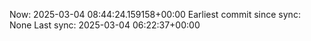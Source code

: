 Now: 2025-03-04 08:44:24.159158+00:00 Earliest commit since sync: None Last sync: 2025-03-04 06:22:37+00:00
